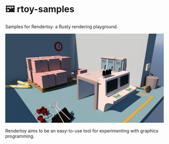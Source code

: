 # 🖼️ rtoy-samples

Samples for Rendertoy: a Rusty rendering playground.

![screenshot](screenshot.jpg)

Rendertoy aims to be an easy-to-use tool for experimenting with graphics programming.